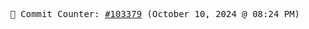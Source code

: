 <p align="center">
    <samp>
        📮 Commit Counter: <a href="https://github.com/Javascript-void0/Javascript-void0/commits/main">#103379</a> (October 10, 2024 @ 08:24 PM)
    </samp>
</p>